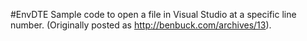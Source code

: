 #EnvDTE
Sample code to open a file in Visual Studio at a specific line number. (Originally posted as http://benbuck.com/archives/13).